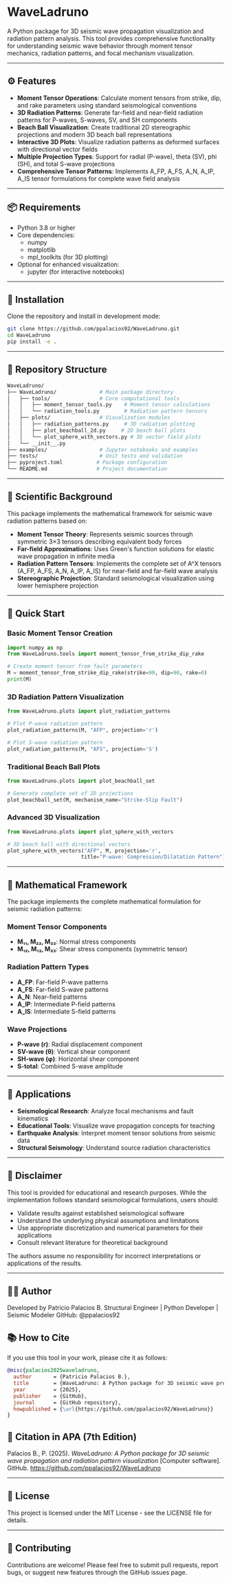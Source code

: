 # **WaveLadruno**

A Python package for 3D seismic wave propagation visualization and radiation pattern analysis. This tool provides comprehensive functionality for understanding seismic wave behavior through moment tensor mechanics, radiation patterns, and focal mechanism visualization.

---

## ⚙️ Features

- **Moment Tensor Operations**: Calculate moment tensors from strike, dip, and rake parameters using standard seismological conventions
- **3D Radiation Patterns**: Generate far-field and near-field radiation patterns for P-waves, S-waves, SV, and SH components
- **Beach Ball Visualization**: Create traditional 2D stereographic projections and modern 3D beach ball representations
- **Interactive 3D Plots**: Visualize radiation patterns as deformed surfaces with directional vector fields
- **Multiple Projection Types**: Support for radial (P-wave), theta (SV), phi (SH), and total S-wave projections
- **Comprehensive Tensor Patterns**: Implements A_FP, A_FS, A_N, A_IP, A_IS tensor formulations for complete wave field analysis

---

## 📦 Requirements

- Python 3.8 or higher
- Core dependencies:
  - numpy
  - matplotlib
  - mpl_toolkits (for 3D plotting)
- Optional for enhanced visualization:
  - jupyter (for interactive notebooks)

---

## 🚀 Installation

Clone the repository and install in development mode:

```bash
git clone https://github.com/ppalacios92/WaveLadruno.git
cd WaveLadruno
pip install -e .
```

---

## 📁 Repository Structure

```bash
WaveLadruno/
├── WaveLadruno/              # Main package directory
│   ├── tools/                # Core computational tools
│   │   ├── moment_tensor_tools.py    # Moment tensor calculations
│   │   └── radiation_tools.py        # Radiation pattern tensors
│   ├── plots/                # Visualization modules
│   │   ├── radiation_patterns.py     # 3D radiation plotting
│   │   ├── plot_beachball_2d.py     # 2D beach ball plots
│   │   └── plot_sphere_with_vectors.py # 3D vector field plots
│   └── __init__.py
├── examples/                 # Jupyter notebooks and examples
├── tests/                    # Unit tests and validation
├── pyproject.toml           # Package configuration
└── README.md                # Project documentation
```

---

## 🔬 Scientific Background

This package implements the mathematical framework for seismic wave radiation patterns based on:

- **Moment Tensor Theory**: Represents seismic sources through symmetric 3×3 tensors describing equivalent body forces
- **Far-field Approximations**: Uses Green's function solutions for elastic wave propagation in infinite media
- **Radiation Pattern Tensors**: Implements the complete set of A^X tensors (A_FP, A_FS, A_N, A_IP, A_IS) for near-field and far-field wave analysis
- **Stereographic Projection**: Standard seismological visualization using lower hemisphere projection

---

## 📖 Quick Start

### Basic Moment Tensor Creation

```python
import numpy as np
from WaveLadruno.tools import moment_tensor_from_strike_dip_rake

# Create moment tensor from fault parameters
M = moment_tensor_from_strike_dip_rake(strike=90, dip=90, rake=0)
print(M)
```

### 3D Radiation Pattern Visualization

```python
from WaveLadruno.plots import plot_radiation_patterns

# Plot P-wave radiation pattern
plot_radiation_patterns(M, "AFP", projection='r')

# Plot S-wave radiation pattern
plot_radiation_patterns(M, "AFS", projection='S')
```

### Traditional Beach Ball Plots

```python
from WaveLadruno.plots import plot_beachball_set

# Generate complete set of 2D projections
plot_beachball_set(M, mechanism_name="Strike-Slip Fault")
```

### Advanced 3D Visualization

```python
from WaveLadruno.plots import plot_sphere_with_vectors

# 3D beach ball with directional vectors
plot_sphere_with_vectors("AFP", M, projection='r', 
                        title="P-wave: Compression/Dilatation Pattern")
```

---

## 🧮 Mathematical Framework

The package implements the complete mathematical formulation for seismic radiation patterns:

### Moment Tensor Components
- **M₁₁, M₂₂, M₃₃**: Normal stress components
- **M₁₂, M₁₃, M₂₃**: Shear stress components (symmetric tensor)

### Radiation Pattern Types
- **A_FP**: Far-field P-wave patterns
- **A_FS**: Far-field S-wave patterns  
- **A_N**: Near-field patterns
- **A_IP**: Intermediate P-field patterns
- **A_IS**: Intermediate S-field patterns

### Wave Projections
- **P-wave (r)**: Radial displacement component
- **SV-wave (θ)**: Vertical shear component
- **SH-wave (φ)**: Horizontal shear component
- **S-total**: Combined S-wave amplitude

---

## 🎯 Applications

- **Seismological Research**: Analyze focal mechanisms and fault kinematics
- **Educational Tools**: Visualize wave propagation concepts for teaching
- **Earthquake Analysis**: Interpret moment tensor solutions from seismic data
- **Structural Seismology**: Understand source radiation characteristics

---

## 🛑 Disclaimer

This tool is provided for educational and research purposes. While the implementation follows standard seismological formulations, users should:

- Validate results against established seismological software
- Understand the underlying physical assumptions and limitations
- Use appropriate discretization and numerical parameters for their applications
- Consult relevant literature for theoretical background

The authors assume no responsibility for incorrect interpretations or applications of the results.

---

## 👨‍💻 Author

Developed by Patricio Palacios B.
Structural Engineer | Python Developer | Seismic Modeler
GitHub: @ppalacios92

## 📚 How to Cite

If you use this tool in your work, please cite it as follows:

```bibtex
@misc{palacios2025waveladruno,
  author       = {Patricio Palacios B.},
  title        = {WaveLadruno: A Python package for 3D seismic wave propagation and radiation pattern visualization},
  year         = {2025},
  publisher    = {GitHub},
  journal      = {GitHub repository},
  howpublished = {\url{https://github.com/ppalacios92/WaveLadruno}}
}
```

## 📄 Citation in APA (7th Edition)

Palacios B., P. (2025). *WaveLadruno: A Python package for 3D seismic wave propagation and radiation pattern visualization* [Computer software]. GitHub. https://github.com/ppalacios92/WaveLadruno

---

## 📜 License

This project is licensed under the MIT License - see the LICENSE file for details.

---

## 🤝 Contributing

Contributions are welcome! Please feel free to submit pull requests, report bugs, or suggest new features through the GitHub issues page.